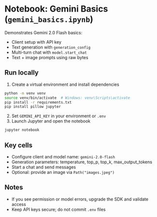 # Notebook: Gemini Basics (`gemini_basics.ipynb`)

Demonstrates Gemini 2.0 Flash basics:
- Client setup with API key
- Text generation with `generation_config`
- Multi-turn chat with `model.start_chat`
- Text + image prompts using raw bytes

## Run locally
1. Create a virtual environment and install dependencies
```bash
python -m venv venv
source venv/bin/activate  # Windows: venv\Scripts\activate
pip install -r requirements.txt
pip install pillow jupyter
```
2. Set `GEMINI_API_KEY` in your environment or `.env`
3. Launch Jupyter and open the notebook
```bash
jupyter notebook
```

## Key cells
- Configure client and model name: `gemini-2.0-flash`
- Generation parameters: temperature, top_p, top_k, max_output_tokens
- Start a chat and send messages
- Optional: provide an image via `Path("images.jpeg")`

## Notes
- If you see permission or model errors, upgrade the SDK and validate access
- Keep API keys secure; do not commit `.env` files